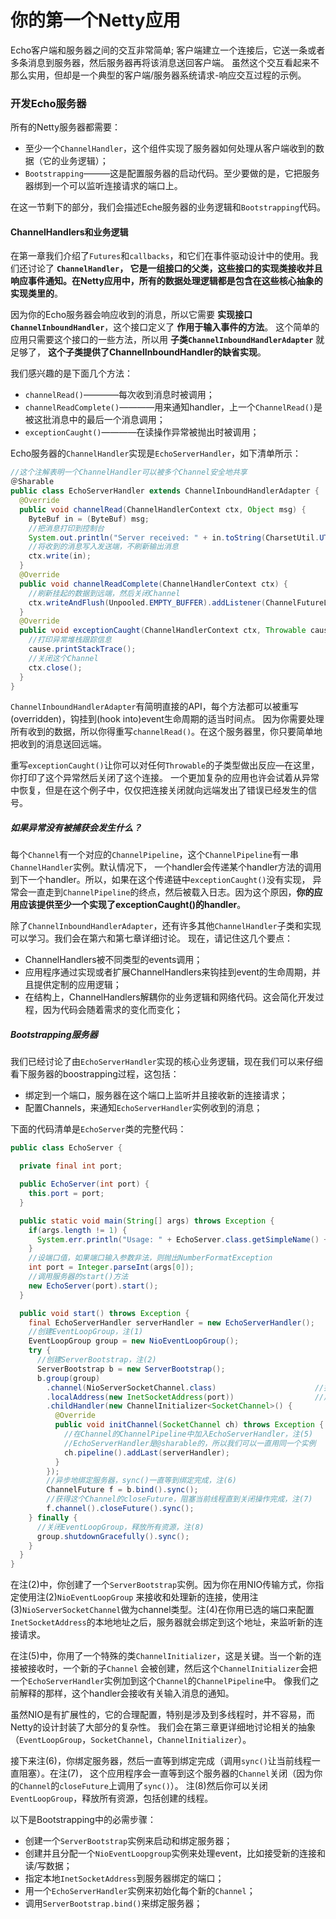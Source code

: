 你的第一个Netty应用
========================================================
Echo客户端和服务器之间的交互非常简单; 客户端建立一个连接后，它送一条或者多条消息到服务器，然后服务器再将该消息送回客户端。
虽然这个交互看起来不那么实用，但却是一个典型的客户端/服务器系统请求-响应交互过程的示例。

### 开发Echo服务器
所有的Netty服务器都需要：
+ 至少一个`ChannelHandler`，这个组件实现了服务器如何处理从客户端收到的数据（它的业务逻辑）；
+ `Bootstrapping`———这是配置服务器的启动代码。至少要做的是，它把服务器绑到一个可以监听连接请求的端口上。

在这一节剩下的部分，我们会描述Eche服务器的业务逻辑和`Bootstrapping`代码。

#### ChannelHandlers和业务逻辑
在第一章我们介绍了`Futures`和`callbacks`，和它们在事件驱动设计中的使用。我们还讨论了 **`ChannelHandler`，
它是一组接口的父类，这些接口的实现类接收并且响应事件通知。在Netty应用中，所有的数据处理逻辑都是包含在这些核心抽象的实现类里的**。

因为你的Echo服务器会响应收到的消息，所以它需要 **实现接口`ChannelInboundHandler`**，这个接口定义了 **作用于输入事件的方法**。
这个简单的应用只需要这个接口的一些方法，所以用 **子类`ChannelInboundHandlerAdapter`** 就足够了，
**这个子类提供了ChannelInboundHandler的缺省实现**。

我们感兴趣的是下面几个方法：
+ `channelRead()`————每次收到消息时被调用；
+ `channelReadComplete()`————用来通知handler，上一个`ChannelRead()`是被这批消息中的最后一个消息调用；
+ `exceptionCaught()`————在读操作异常被抛出时被调用；

Echo服务器的`ChannelHandler`实现是`EchoServerHandler`，如下清单所示：
```java
//这个注解表明一个ChannelHandler可以被多个Channel安全地共享
＠Sharable
public class EchoServerHandler extends ChannelInboundHandlerAdapter {
  @Override
  public void channelRead(ChannelHandlerContext ctx, Object msg) {
    ByteBuf in = (ByteBuf) msg;
    //把消息打印到控制台
    System.out.println("Server received: " + in.toString(CharsetUtil.UTF_8));
    //将收到的消息写入发送端，不刷新输出消息
    ctx.write(in);
  }
  @Override
  public void channelReadComplete(ChannelHandlerContext ctx) {
    //刷新挂起的数据到远端，然后关闭Channel
    ctx.writeAndFlush(Unpooled.EMPTY_BUFFER).addListener(ChannelFutureListener.CLOSE);
  }
  @Override
  public void exceptionCaught(ChannelHandlerContext ctx, Throwable cause) {
    //打印异常堆栈跟踪信息
    cause.printStackTrace();
    //关闭这个Channel
    ctx.close();
  }
}
```
`ChannelInboundHandlerAdapter`有简明直接的API，每个方法都可以被重写(overridden)，钩挂到(hook into)event生命周期的适当时间点。
因为你需要处理所有收到的数据，所以你得重写`channelRead()`。在这个服务器里，你只要简单地把收到的消息送回远端。

重写`exceptionCaught()`让你可以对任何`Throwable`的子类型做出反应—在这里，你打印了这个异常然后关闭了这个连接。
一个更加复杂的应用也许会试着从异常中恢复，但是在这个例子中，仅仅把连接关闭就向远端发出了错误已经发生的信号。

##### 如果异常没有被捕获会发生什么？
每个`Channel`有一个对应的`ChannelPipeline`，这个`ChannelPipeline`有一串`ChannelHandler`实例。默认情况下，
一个handler会传递某个handler方法的调用到下一个handler。所以，如果在这个传递链中`exceptionCaught()`没有实现，
异常会一直走到`ChannelPipeline`的终点，然后被载入日志。因为这个原因，**你的应用应该提供至少一个实现了exceptionCaught()的handler**。

除了`ChannelInboundHandlerAdapter`，还有许多其他`ChannelHandler`子类和实现可以学习。我们会在第六和第七章详细讨论。
现在，请记住这几个要点：
+ ChannelHandlers被不同类型的events调用；
+ 应用程序通过实现或者扩展ChannelHandlers来钩挂到event的生命周期，并且提供定制的应用逻辑；
+ 在结构上，ChannelHandlers解耦你的业务逻辑和网络代码。这会简化开发过程，因为代码会随着需求的变化而变化；

##### Bootstrapping服务器
我们已经讨论了由`EchoServerHandler`实现的核心业务逻辑，现在我们可以来仔细看下服务器的boostrapping过程，这包括：
+ 绑定到一个端口，服务器在这个端口上监听并且接收新的连接请求；
+ 配置Channels，来通知`EchoServerHandler`实例收到的消息；

下面的代码清单是`EchoServer`类的完整代码：
```java
public class EchoServer {

  private final int port;

  public EchoServer(int port) {
    this.port = port;
  }

  public static void main(String[] args) throws Exception {
    if(args.length != 1) {
      System.err.println("Usage: " + EchoServer.class.getSimpleName() + " <port>");
    }
    //设端口值，如果端口输入参数非法，则抛出NumberFormatException
    int port = Integer.parseInt(args[0]);
    //调用服务器的start()方法
    new EchoServer(port).start();
  }

  public void start() throws Exception {
    final EchoServerHandler serverHandler = new EchoServerHandler();
    //创建EventLoopGroup，注(1)
    EventLoopGroup group = new NioEventLoopGroup();
    try {
      //创建ServerBootstrap，注(2)
      ServerBootstrap b = new ServerBootstrap();
      b.group(group)
        .channel(NioServerSocketChannel.class)                      //指定使用一个NIO传输Channel，注(3)
        .localAddress(new InetSocketAddress(port))                  //用指定的端口设置socket地址，注(4)
        .childHandler(new ChannelInitializer<SocketChannel>() {
          @Override
          public void initChannel(SocketChannel ch) throws Exception {
            //在Channel的ChannelPipeline中加入EchoServerHandler，注(5)
            //EchoServerHandler是@sharable的，所以我们可以一直用同一个实例
            ch.pipeline().addLast(serverHandler);
          }
        });
        //异步地绑定服务器，sync()一直等到绑定完成，注(6)
        ChannelFuture f = b.bind().sync();
        //获得这个Channel的closeFuture，阻塞当前线程直到关闭操作完成，注(7)
        f.channel().closeFuture().sync();
    } finally {
      //关闭EventLoopGroup，释放所有资源，注(8)
      group.shutdownGracefully().sync();
    }
  }
}
```
在注(2)中，你创建了一个`ServerBootstrap`实例。因为你在用NIO传输方式，你指定使用注(2)`NioEventLoopGroup`
来接收和处理新的连接，使用注(3)`NioServerSocketChannel`做为channel类型。注(4)在你用已选的端口来配置
`InetSocketAddress`的本地地址之后，服务器就会绑定到这个地址，来监听新的连接请求。

在注(5)中，你用了一个特殊的类`ChannelInitializer`，这是关键。当一个新的连接被接收时，一个新的子`Channel`
会被创建，然后这个`ChannelInitializer`会把一个`EchoServerHandler`实例加到这个`Channel`的`ChannelPipeline`中。
像我们之前解释的那样，这个handler会接收有关输入消息的通知。

虽然NIO是有扩展性的，它的合理配置，特别是涉及到多线程时，并不容易，而Netty的设计封装了大部分的复杂性。
我们会在第三章更详细地讨论相关的抽象（`EventLoopGroup`，`SocketChannel`，`ChannelInitializer`）。

接下来注(6)，你绑定服务器，然后一直等到绑定完成（调用`sync()`让当前线程一直阻塞）。在注(7)，
这个应用程序会一直等到这个服务器的`Channel`关闭（因为你的`Channel`的`closeFuture`上调用了`sync()`）。
注(8)然后你可以关闭`EventLoopGroup`，释放所有资源，包括创建的线程。

以下是Bootstrapping中的必需步骤：
+ 创建一个`ServerBootstrap`实例来启动和绑定服务器；
+ 创建并且分配一个`NioEventLoopgroup`实例来处理event，比如接受新的连接和读/写数据；
+ 指定本地`InetSocketAddress`到服务器绑定的端口；
+ 用一个`EchoServerHandler`实例来初始化每个新的`Channel`；
+ 调用`ServerBootstrap.bind()`来绑定服务器；
